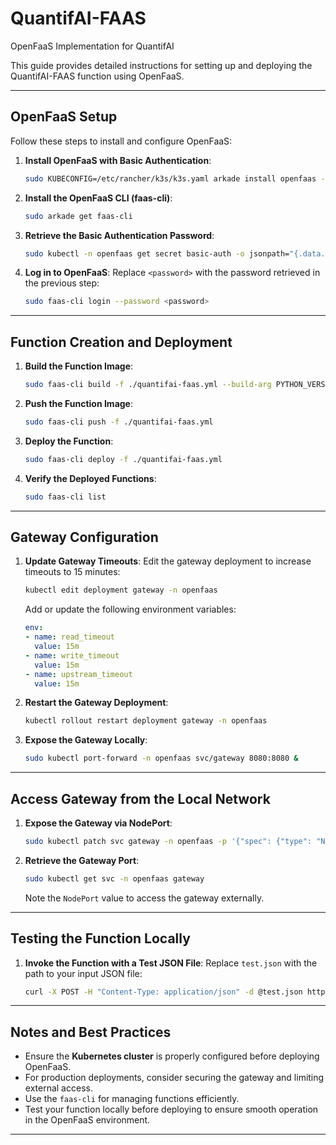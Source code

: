 # QuantifAI-FAAS
OpenFaaS Implementation for QuantifAI

This guide provides detailed instructions for setting up and deploying the QuantifAI-FAAS function using OpenFaaS.

---

## OpenFaaS Setup

Follow these steps to install and configure OpenFaaS:

1. **Install OpenFaaS with Basic Authentication**:
   ```bash
   sudo KUBECONFIG=/etc/rancher/k3s/k3s.yaml arkade install openfaas --basic-auth
   ```

2. **Install the OpenFaaS CLI (faas-cli)**:
   ```bash
   sudo arkade get faas-cli
   ```

3. **Retrieve the Basic Authentication Password**:
   ```bash
   sudo kubectl -n openfaas get secret basic-auth -o jsonpath="{.data.basic-auth-password}" | base64 --decode; echo
   ```

4. **Log in to OpenFaaS**:
   Replace `<password>` with the password retrieved in the previous step:
   ```bash
   sudo faas-cli login --password <password>
   ```

---

## Function Creation and Deployment

1. **Build the Function Image**:
   ```bash
   sudo faas-cli build -f ./quantifai-faas.yml --build-arg PYTHON_VERSION=3.11
   ```

2. **Push the Function Image**:
   ```bash
   sudo faas-cli push -f ./quantifai-faas.yml
   ```

3. **Deploy the Function**:
   ```bash
   sudo faas-cli deploy -f ./quantifai-faas.yml
   ```

4. **Verify the Deployed Functions**:
   ```bash
   sudo faas-cli list
   ```

---

## Gateway Configuration

1. **Update Gateway Timeouts**:
   Edit the gateway deployment to increase timeouts to 15 minutes:
   ```bash
   kubectl edit deployment gateway -n openfaas
   ```

   Add or update the following environment variables:
   ```yaml
   env:
   - name: read_timeout
     value: 15m
   - name: write_timeout
     value: 15m
   - name: upstream_timeout
     value: 15m
   ```

2. **Restart the Gateway Deployment**:
   ```bash
   kubectl rollout restart deployment gateway -n openfaas
   ```

3. **Expose the Gateway Locally**:
   ```bash
   sudo kubectl port-forward -n openfaas svc/gateway 8080:8080 &
   ```

---

## Access Gateway from the Local Network

1. **Expose the Gateway via NodePort**:
   ```bash
   sudo kubectl patch svc gateway -n openfaas -p '{"spec": {"type": "NodePort"}}'
   ```

2. **Retrieve the Gateway Port**:
   ```bash
   sudo kubectl get svc -n openfaas gateway
   ```
   Note the `NodePort` value to access the gateway externally.

---

## Testing the Function Locally

1. **Invoke the Function with a Test JSON File**:
   Replace `test.json` with the path to your input JSON file:
   ```bash
   curl -X POST -H "Content-Type: application/json" -d @test.json http://127.0.0.1:8080/function/quantifai-faas
   ```

---

## Notes and Best Practices

- Ensure the **Kubernetes cluster** is properly configured before deploying OpenFaaS.
- For production deployments, consider securing the gateway and limiting external access.
- Use the `faas-cli` for managing functions efficiently.
- Test your function locally before deploying to ensure smooth operation in the OpenFaaS environment.

---
